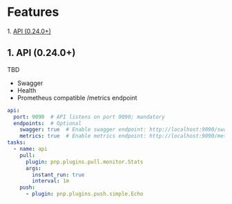 # Features

1\.  [API (0.24.0+)](#api0.24.0+)  

<a name="api0.24.0+"></a>

## 1\. API (0.24.0+)

TBD

* Swagger
* Health
* Prometheus compatible /metrics endpoint

```yaml
api:
  port: 9090  # API listens on port 9090; mandatory
  endpoints:  # Optional
    swagger: true  # Enable swagger endpoint: http://localhost:9090/swagger, default is false.
    metrics: true  # Enable metrics endpoint: http://localhost:9090/metrics, default is false.
tasks:
  - name: api
    pull:
      plugin: pnp.plugins.pull.monitor.Stats
      args:
        instant_run: true
        interval: 1m
    push:
      - plugin: pnp.plugins.push.simple.Echo

```
